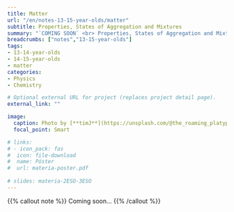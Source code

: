 ```yaml
---
title: Matter
url: "/en/notes-13-15-year-olds/matter"
subtitle: Properties, States of Aggregation and Mixtures
summary: "`COMING SOON` <br> Properties, States of Aggregation and Mixtures."
breadcrumbs: ["notes","13-15-year-olds"]
tags:
- 13-14-year-olds
- 14-15-year-olds
- matter
categories:
- Physics
- Chemistry

# Optional external URL for project (replaces project detail page).
external_link: ""

image:
  caption: Photo by [**timJ**](https://unsplash.com/@the_roaming_platypus) on [Unsplash](https://unsplash.com)
  focal_point: Smart

# links:
# - icon_pack: fas
#  icon: file-download
#  name: Póster
#  url: materia-poster.pdf
  
# slides: materia-2ESO-3ESO
---
```


{{% callout note %}}
Coming soon...
{{% /callout %}}
